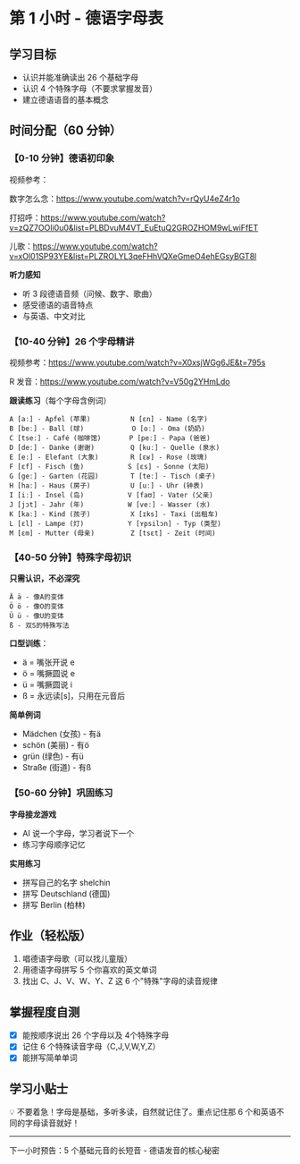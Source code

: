 # 第 1 小时 - 德语字母表

## 学习目标

- 认识并能准确读出 26 个基础字母
- 认识 4 个特殊字母（不要求掌握发音）
- 建立德语语音的基本概念

## 时间分配（60 分钟）

### 【0-10 分钟】德语初印象

视频参考：

数字怎么念：https://www.youtube.com/watch?v=rQyU4eZ4r1o

打招呼：https://www.youtube.com/watch?v=zQZ7OOIi0u0&list=PLBDvuM4VT_EuEtuQ2GROZHOM9wLwiFfET

儿歌：https://www.youtube.com/watch?v=xOl01SP93YE&list=PLZROLYL3qeFHhVQXeGmeO4ehEGsyBGT8l

**听力感知**

- 听 3 段德语音频（问候、数字、歌曲）
- 感受德语的语音特点
- 与英语、中文对比

### 【10-40 分钟】26 个字母精讲

视频参考：https://www.youtube.com/watch?v=X0xsjWGg6JE&t=795s

R 发音：https://www.youtube.com/watch?v=V50g2YHmLdo

**跟读练习**（每个字母含例词）

```
A [aː] - Apfel (苹果)          N [ɛn] - Name (名字)
B [beː] - Ball (球)            O [oː] - Oma (奶奶)
C [tseː] - Café (咖啡馆)       P [peː] - Papa (爸爸)
D [deː] - Danke (谢谢)         Q [kuː] - Quelle (泉水)
E [eː] - Elefant (大象)        R [ɛʁ] - Rose (玫瑰)
F [ɛf] - Fisch (鱼)           S [ɛs] - Sonne (太阳)
G [geː] - Garten (花园)        T [teː] - Tisch (桌子)
H [haː] - Haus (房子)          U [uː] - Uhr (钟表)
I [iː] - Insel (岛)           V [faʊ] - Vater (父亲)
J [jɔt] - Jahr (年)           W [veː] - Wasser (水)
K [kaː] - Kind (孩子)          X [ɪks] - Taxi (出租车)
L [ɛl] - Lampe (灯)           Y [ʏpsilɔn] - Typ (类型)
M [ɛm] - Mutter (母亲)         Z [tsɛt] - Zeit (时间)
```

### 【40-50 分钟】特殊字母初识

**只需认识，不必深究**

```
Ä ä - 像A的变体
Ö ö - 像O的变体  
Ü ü - 像U的变体
ß - 双S的特殊写法
```

**口型训练**：

- ä = 嘴张开说 e
- ö = 嘴撅圆说 e
- ü = 嘴撅圆说 i
- ß = 永远读[s]，只用在元音后

**简单例词**

- Mädchen (女孩) - 有ä
- schön (美丽) - 有ö
- grün (绿色) - 有ü
- Straße (街道) - 有ß

### 【50-60 分钟】巩固练习

**字母接龙游戏**

- AI 说一个字母，学习者说下一个
- 练习字母顺序记忆

**实用练习**

- 拼写自己的名字 shelchin
- 拼写 Deutschland (德国)
- 拼写 Berlin (柏林)

## 作业（轻松版）

1. 唱德语字母歌（可以找儿童版）
2. 用德语字母拼写 5 个你喜欢的英文单词
3. 找出 C、J、V、W、Y、Z 这 6 个"特殊"字母的读音规律

## 掌握程度自测

- [X] 能按顺序说出 26 个字母以及 4个特殊字母
- [X] 记住 6 个特殊读音字母（C,J,V,W,Y,Z）
- [X] 能拼写简单单词

## 学习小贴士

💡 不要着急！字母是基础，多听多读，自然就记住了。重点记住那 6 个和英语不同的字母读音就好！

---

下一小时预告：5 个基础元音的长短音 - 德语发音的核心秘密
